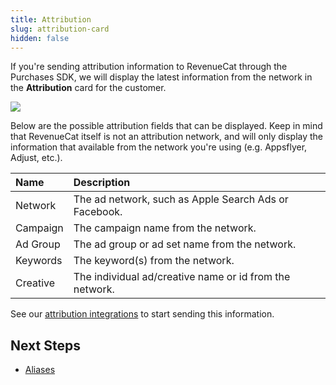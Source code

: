 ```yaml
---
title: Attribution
slug: attribution-card
hidden: false
---
```


If you're sending attribution information to RevenueCat through the Purchases SDK, we will display the latest information from the network in the **Attribution** card for the customer.

![](https://files.readme.io/818535d-app.revenuecat.com_customers_aec1bada_15343510_5.png)

Below are the possible attribution fields that can be displayed. Keep in mind that RevenueCat itself is not an attribution network, and will only display the information that available from the network you're using (e.g. Appsflyer, Adjust, etc.).

| Name     | Description                                             |
| :------- | :------------------------------------------------------ |
| Network  | The ad network, such as Apple Search Ads or Facebook.   |
| Campaign | The campaign name from the network.                     |
| Ad Group | The ad group or ad set name from the network.           |
| Keywords | The keyword(s) from the network.                        |
| Creative | The individual ad/creative name or id from the network. |

See our [attribution integrations](doc:attribution) to start sending this information.

## Next Steps

- [Aliases ](doc:aliases-card)
